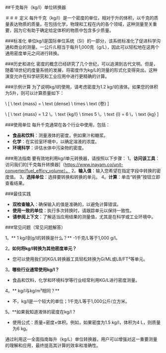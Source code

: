 ##千克每升（kg/l）单位转换器

＃＃＃ 定义
每升千克（kg/l）是一个密度的单位，相对于升的体积，以千克的质量表达物质的质量。在包括化学，物理和工程在内的各个领域，这种测量至关重要，因为它有助于确定给定体积的物质中包含多少质量。

###标准化
单位kg/l是国际单位系统（SI）的一部分，该系统标准化了促进科学沟通和商业的测量。一公斤/L相当于每升1,000克（g/L），因此可以轻松地在这两个通用密度单元之间进行转换。

###历史和进化
密度的概念已经研究了几个世纪，可以追溯到古代文明。但是，随着18世纪的度量系统的发展，将密度作为kg/L的测量的形式化变得突出。这种演变允许在科学研究和工业应用中进行更精确的计算。

###示例计算
为了说明kg/l的使用，请考虑密度为1.2 kg/l的液体。如果您的体积为5升，则可以计算质量如下：

\ [
\ text {mass} = \ text {dense} \ times \ text {卷}
\]

\ [
\ text {mass} = 1.2 \，\ text {kg/l} \ times 5 \，\ text {l} = 6 \，\ text {kg}
\]

###使用单位
每升千克通常在各个行业中使用，包括：
-  **食品和饮料**：测量液体的密度，例如果汁和糖浆。
-  **化学**：在实验室环境中，以确定溶液的浓度。
-  **环境科学**：评估水体中污染物的密度。

###用法指南
要有效地利用kg/l单元转换器，请按照以下步骤：
1。**访问该工具**：访问我们的[千克每升转换器]（https://www.inayam.co/unit-converter/fuel_efficy_volume）。
2。**输入值**：输入您希望在指定字段中转换的密度值。
3。**选择单位**：选择要转换和转换的单元。
4。**计算**：单击“转换”按钮立即查看结果。

###最佳实践
-  **双检查输入**：确保输入的值是准确的，以避免计算错误。
-  **使用一致的单位**：执行多次转换时，请跟踪单元以保持一致性。
-  **请参阅上下文**：了解适当应用结果的测量值，尤其是在科学或工业环境中。

###常见问题（常见问题解答）

1。** 1 kg/l到g/l的转换是什么？**
-1千克/L等于1,000 g/l。

2。**如何将kg/l转换为其他密度单元？**
- 您可以使用我们的KG/L转换器工具轻松转换为G/ML或LB/FT³等单元。

3。**哪些行业通常使用kg/l？**
- 食品和饮料，化学和环境科学等行业经常利用KG/L进行密度测量。

4。** kg/l与kg/m³相同？**
- 不，kg/l是一个较大的单位；1千克/L等于1,000公斤/立方米。

5。**如果我知道液体的密度在kg/l？
- 使用公式：质量=密度×体积。例如，如果密度为1.5 kg/l，体积为4 L，则质量为6 kg。

通过利用这一全面指南每升（kg/L）单位转换器，用户可以增强对这一重要测量的理解和应用，最终提高其计算的效率和准确性。